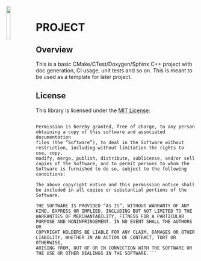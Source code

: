 <img src="https://github.com/jfalcou/project_name/raw/develop/doc/_static/logo.png" alt="" data-canonical-src="https://github.com/jfalcou/project_name/raw/develop/doc/_static/logo.png" align="left"  width="15%" height="15%" />

# PROJECT

## Overview

This is a basic CMake/CTest/Doxygen/Sphinx C++ project with doc generation, CI usage,
unit tests and so on. This is meant to be used as a template for later project.

<!--
## Status

UNCOMMENT WHEN CI IS READY
CircleCI :
[![CircleCI](https://circleci.com/gh/jfalcou/project_name.svg?style=svg&circle-token=8482adcf5f6785a67d19cf73b6fd4959d53e0e25)](https://circleci.com/gh/jfalcou/project_name)

AppVeyor :
[![Build status](https://ci.appveyor.com/api/projects/status/020yd3e6dwhu4dae/branch/master?svg=true)](https://ci.appveyor.com/project/jfalcou/project_name/branch/master)
-->

## License

This library is licensed under the [MIT License](http://opensource.org/licenses/MIT):

```Copyright (c) 2020 Joel FALCOU

Permission is hereby granted, free of charge, to any person obtaining a copy of this software and associated documentation
files (the “Software”), to deal in the Software without restriction, including without limitation the rights to use, copy,
modify, merge, publish, distribute, sublicense, and/or sell copies of the Software, and to permit persons to whom the
Software is furnished to do so, subject to the following conditions:

The above copyright notice and this permission notice shall be included in all copies or substantial portions of the
Software.

THE SOFTWARE IS PROVIDED “AS IS”, WITHOUT WARRANTY OF ANY KIND, EXPRESS OR IMPLIED, INCLUDING BUT NOT LIMITED TO THE
WARRANTIES OF MERCHANTABILITY, FITNESS FOR A PARTICULAR PURPOSE AND NONINFRINGEMENT. IN NO EVENT SHALL THE AUTHORS OR
COPYRIGHT HOLDERS BE LIABLE FOR ANY CLAIM, DAMAGES OR OTHER LIABILITY, WHETHER IN AN ACTION OF CONTRACT, TORT OR OTHERWISE,
ARISING FROM, OUT OF OR IN CONNECTION WITH THE SOFTWARE OR THE USE OR OTHER DEALINGS IN THE SOFTWARE.```

